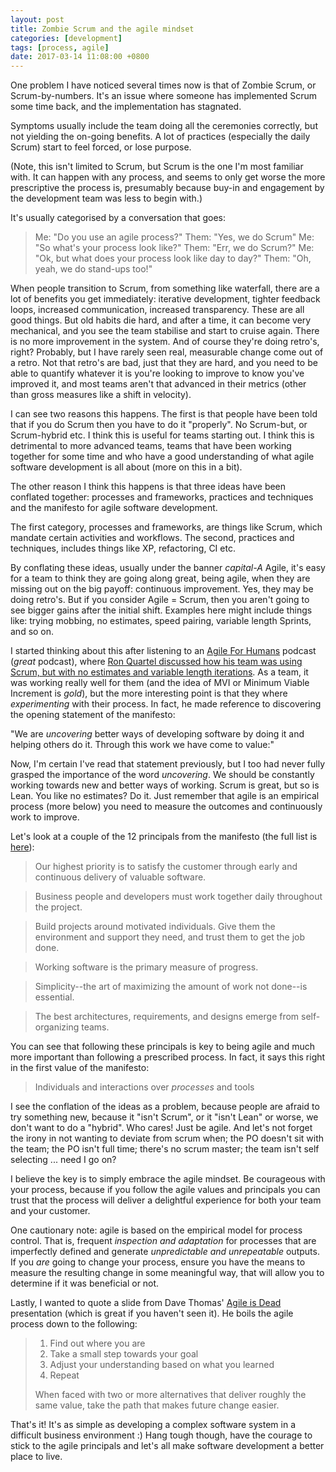 ```yaml
---
layout: post
title: Zombie Scrum and the agile mindset
categories: [development]
tags: [process, agile]
date: 2017-03-14 11:08:00 +0800
---
```


One problem I have noticed several times now is that of Zombie Scrum, or Scrum-by-numbers. It's an issue where someone has implemented Scrum some time back, and the implementation has stagnated.

Symptoms usually include the team doing all the ceremonies correctly, but not yielding the on-going benefits. A lot of practices (especially the daily Scrum) start to feel forced, or lose purpose.

<!--more-->

(Note, this isn't limited to Scrum, but Scrum is the one I'm most familiar with. It can happen with any process, and seems to only get worse the more prescriptive the process is, presumably because buy-in and engagement by the development team was less to begin with.)

It's usually categorised by a conversation that goes:

> Me: "Do you use an agile process?"
> Them: "Yes, we do Scrum"
> Me: "So what's your process look like?"
> Them: "Err, we do Scrum?"
> Me: "Ok, but what does your process look like day to day?"
> Them: "Oh, yeah, we do stand-ups too!"

When people transition to Scrum, from something like waterfall, there are a lot of benefits you get immediately: iterative development, tighter feedback loops, increased communication, increased transparency. These are all good things. But old habits die hard, and after a time, it can become very mechanical, and you see the team stabilise and start to cruise again. There is no more improvement in the system. And of course they're doing retro's, right? Probably, but I have rarely seen real, measurable change come out of a retro. Not that retro's are bad, just that they are hard, and you need to be able to quantify whatever it is you're looking to improve to know you've improved it, and most teams aren't that advanced in their metrics (other than gross measures like a shift in velocity).

I can see two reasons this happens. The first is that people have been told that if you do Scrum then you have to do it "properly". No Scrum-but, or Scrum-hybrid etc. I think this is useful for teams starting out. I think this is detrimental to more advanced teams, teams that have been working together for some time and who have a good understanding of what agile software development is all about (more on this in a bit).

The other reason I think this happens is that three ideas have been conflated together: processes and frameworks, practices and techniques and the manifesto for agile software development.

The first category, processes and frameworks, are things like Scrum, which mandate certain activities and workflows. The second, practices and techniques, includes things like XP, refactoring, CI etc.

By conflating these ideas, usually under the banner _capital-A_ Agile, it's easy for a team to think they are going along great, being agile, when they are missing out on the big payoff: continuous improvement. Yes, they may be doing retro's. But if you consider Agile = Scrum, then you aren't going to see bigger gains after the initial shift. Examples here might include things like: trying mobbing, no estimates, speed pairing, variable length Sprints, and so on.

I started thinking about this after listening to an [Agile For Humans](http://ryanripley.com/agile-for-humans/) podcast (_great_ podcast), where [Ron Quartel discussed how his team was using Scrum, but with no estimates and variable length iterations](http://ryanripley.com/afh-031-natural-software-development-using-noestimates-and-variable-length-sprints-podcast/). As a team, it was working really well for them (and the idea of MVI or Minimum Viable Increment is _gold_), but the more interesting point is that they where _experimenting_ with their process. In fact, he made reference to discovering the opening statement of the manifesto:

"We are *uncovering* better ways of developing
software by doing it and helping others do it.
Through this work we have come to value:"

Now, I'm certain I've read that statement previously, but I too had never fully grasped the importance of the word *uncovering*. We should be constantly working towards new and better ways of working. Scrum is great, but so is Lean. You like no estimates? Do it. Just remember that agile is an empirical process (more below) you need to measure the outcomes and continuously work to improve. 

Let's look at a couple of the 12 principals from the manifesto (the full list is [here](http://agilemanifesto.org/principles.html)):

> Our highest priority is to satisfy the customer through early and continuous delivery of valuable software.

> Business people and developers must work together daily throughout the project.

> Build projects around motivated individuals. Give them the environment and support they need, and trust them to get the job done.

> Working software is the primary measure of progress.

> Simplicity--the art of maximizing the amount of work not done--is essential.

> The best architectures, requirements, and designs emerge from self-organizing teams.

You can see that following these principals is key to being agile and much more important than following a prescribed process. In fact, it says this right in the first value of the manifesto:

> Individuals and interactions over *processes* and tools

I see the conflation of the ideas as a problem, because people are afraid to try something new, because it "isn't Scrum", or it "isn't Lean" or worse, we don't want to do a "hybrid". Who cares! Just be agile. And let's not forget the irony in not wanting to deviate from scrum when; the PO doesn't sit with the team; the PO isn't full time; there's no scrum master; the team isn't self selecting ... need I go on?

I believe the key is to simply embrace the agile mindset. Be courageous with your process, because if you follow the agile values and principals you can trust that the process will deliver a delightful experience for both your team and your customer.

One cautionary note: agile is based on the empirical model for process control. That is, frequent _inspection and adaptation_ for processes that are imperfectly defined and generate _unpredictable and unrepeatable_ outputs. If you _are_ going to change your process, ensure you have the means to measure the resulting change in some meaningful way, that will allow you to determine if it was beneficial or not.

Lastly, I wanted to quote a slide from Dave Thomas' [Agile is Dead](https://www.youtube.com/watch?v=vqz8ND-N1hc) presentation (which is great if you haven't seen it). He boils the agile process down to the following:

> 1. Find out where you are
> 2. Take a small step towards your goal
> 3. Adjust your understanding based on what you learned
> 4. Repeat
>
> When faced with two or more alternatives that deliver roughly the same value, take the path that makes future change easier.

That's it! It's as simple as developing a complex software system in a difficult business environment :) Hang tough though, have the courage to stick to the agile principals and let's all make software development a better place to live.